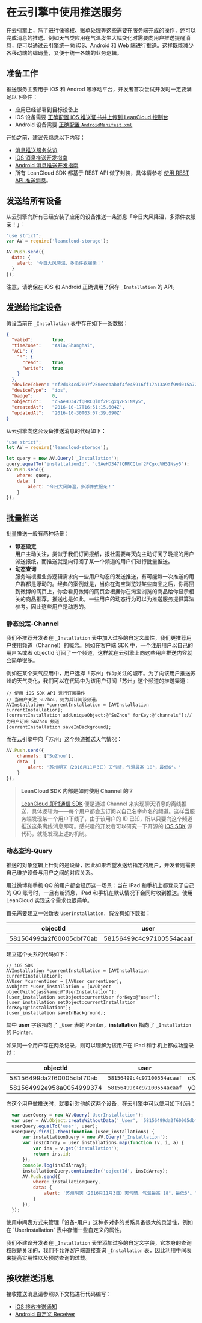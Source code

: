 # 在云引擎中使用推送服务

在云引擎上，除了进行像鉴权、账单处理等这些需要在服务端完成的操作，还可以完成消息的推送。例如天气类应用在气温发生大幅变化时需要向用户推送提醒消息，便可以通过云引擎统一向 iOS、Android 和 Web 端进行推送。这样既能减少各移动端的编码量，又便于统一各端的业务逻辑。

## 准备工作

推送服务主要用于 iOS 和 Androd 等移动平台，开发者首次尝试开发时一定要满足以下条件：

- 应用已经部署到目标设备上
- iOS 设备需要 [正确配置 iOS 推送证书并上传到 LeanCloud 控制台](ios_push_cert.html)
- Android 设备需要 [正确配置 `AndroidManifest.xml`](android_push_guide.html#配置)

开始之前，建议先熟悉以下内容：

- [消息推送服务总览](push_guide.html)
- [iOS 消息推送开发指南](ios_push_guide.html)
- [Android 消息推送开发指南](android_push_guide.html)
- 所有 LeanCloud SDK 都基于 REST API 做了封装，具体请参考 [使用 REST API 推送消息](push_guide.html#推送消息)。

## 发送给所有设备

从云引擎向所有已经安装了应用的设备推送一条消息「今日大风降温，多添件衣服亲！」：

```js
"use strict";
var AV = require('leancloud-storage');

AV.Push.send({
  data: {
    alert: '今日大风降温，多添件衣服亲！'
  }
}); 
```

注意，请确保在 iOS 和 Android 正确调用了保存 `_Installation` 的 API。

## 发送给指定设备

假设当前在 `_Installation` 表中存在如下一条数据：

```json
{
  "valid":       true,
  "timeZone":    "Asia/Shanghai",
  "ACL": {
    "*": {
      "read":    true,
      "write":   true
    }
  },
  "deviceToken": "df2d434cd2097f250eecbab0f4fe45916ff17a13a9af99d015a72db1aa6c7302",
  "deviceType":  "ios",
  "badge":       0,
  "objectId":    "cSAeHD347fQRRCQlmf2PCgxqVH51Nsy5",
  "createdAt":   "2016-10-17T16:51:15.604Z",
  "updatedAt":   "2016-10-30T03:07:39.090Z"
}
```

从云引擎向这台设备推送消息的代码如下：

```js
"use strict";
let AV = require('leancloud-storage');

let query = new AV.Query('_Installation');
query.equalTo('installationId', 'cSAeHD347fQRRCQlmf2PCgxqVH51Nsy5');
AV.Push.send({
    where: query,
    data: {
        alert: '今日大风降温，多添件衣服亲！'
    }
});
```

## 批量推送

批量推送一般有两种场景：

- **静态设定**<br/>
  用户主动关注，类似于我们订阅报纸，报社需要每天向主动订阅了晚报的用户派送报纸，而推送就是向订阅了某一个频道的用户们进行批量推送。
- **动态查询**<br/>
  服务端根据业务逻辑需求向一些用户动态的发送推送，有可能每一次推送的用户群都是浮动的。经典的案例就是，当你在淘宝浏览过某些商品之后，你再回到微博的网页上，你会看见微博的网页会根据你在淘宝浏览的商品给你显示相关的商品推荐。推送也是如此，一些用户的动态行为可以为推送服务提供算法参考。因此这些用户是动态的。

### 静态设定-Channel

我们不推荐开发者在 `_Installation` 表中加入过多的自定义属性，我们更推荐用户使用频道（Channel）的概念。例如在客户端 SDK 中，一个注册用户以自己的用户名或者 objectId 订阅了一个频道，这样就在云引擎上向这些用户推送内容就会简单很多。

例如在某个天气应用中，用户选择「苏州」作为关注的城市。为了向该用户推送苏州的天气变化，我们可以在代码中为该用户订阅「苏州」这个频道的推送渠道：

```objc
// 使用 iOS SDK API 进行订阅操作
// 当用户关注 SuZhou，则为其订阅该频道。
AVInstallation *currentInstallation = [AVInstallation currentInstallation];
[currentInstallation addUniqueObject:@"SuZhou" forKey:@"channels"];// 为用户订阅 SuZhou 频道
[currentInstallation saveInBackground];
```

而在云引擎中向「苏州」这个频道推送天气情况：

```js
AV.Push.send({
    channels: ['SuZhou'],
    data: {
        alert: '苏州明天（2016月11月3日）天气晴，气温最高 18°，最低6°。'
    }
});
```

> **LeanCloud SDK 内部是如何使用 Channel 的？**
>
>[LeanCloud 即时通信 SDK](realtime_v2.html) 便是通过 Channel 来实现聊天消息的离线推送，具体逻辑为——每个用户都会去订阅以自己名字命名的频道。这样当服务端发现某一个用户下线了，由于该用户的 ID 已知，所以只要向这个频道推送这条离线消息即可。感兴趣的开发者可以研究一下开源的 [iOS SDK](https://github.com/leancloud/objc-sdk) 源代码，就能发现上述的机制。

### 动态查询-Query

推送的对象逻辑上针对的是设备，因此如果希望发送给指定的用户，开发者则需要自己维护设备与用户之间的对应关系。

用过微博和手机 QQ 的用户都会经历这一场景：当在 iPad 和手机上都登录了自己的 QQ 账号时，一旦有新消息，iPad 和手机在默认情况下会同时收到推送。使用 LeanCloud  实现这个需求也很简单。

首先需要建立一张新表 `UserInstallation`，假设有如下数据：

objectId|user|installation|createdAt|updatedAt
----|-----|-----|-----|----
58156499da2f60005dbf70ab|58156499c4c97100554acaaf| cSAeHD347fQRRCQlmf2PCgxqVH51Nsy5|<span style="white-space: nowrap;">2016-10-30T03:10:17.874Z</span>|<span style="white-space: nowrap;">2016-10-30T03:10:17.874Z</span>

建立这个关系的代码如下：

```objc
// iOS SDK
AVInstallation *currentInstallation = [AVInstallation currentInstallation];
AVUser *currentUser = [AVUser currentUser];
AVObject *user_installation = [AVObject objectWithClassName:@"UserInstallation"];
[user_installation setObject:currentUser forKey:@"user"];
[user_installation setObject:currentInstallation forKey:@"installation"];
[user_installation saveInBackground];
```

其中 **user** 字段指向了 `_User` 表的 Pointer，**installation** 指向了 `_Installation` 的 Pointer。

如果同一个用户存在两条记录，则可以理解为该用户在 iPad 和手机上都成功登录过：

objectId|user|installation|createdAt|updatedAt
----|-----|-----|-----|----
58156499da2f60005dbf70ab|`58156499c4c97100554acaaf`| cSAeHD347fQRRCQlmf2PCgxqVH51Nsy5|<span style="white-space: nowrap;">2016-10-30T03:10:17.874Z</span>|<span style="white-space: nowrap;">2016-10-30T03:10:17.874Z</span>
581564992e958a0054999374 | `58156499c4c97100554acaaf` | yOVXDS63SRytpcarrYk0kUWfBAK6yNtx |<span style="white-space: nowrap;">2016-09-21T07:58:34.015Z</span>|<span style="white-space: nowrap;">2016-09-21T07:58:34.015Z</span>

向这个用户做推送时，就要针对他的这两个设备，在云引擎中可以使用如下代码：

```js
  var userQuery = new AV.Query('UserInstallation');
  var user = AV.Object.createWithoutData('_User', '58156499da2f60005dbf70ab');
  userQuery.equalTo('user', user);
  userQuery.find().then(function (user_installations) {
      var installationQuery = new AV.Query('_Installation');
      var insIdArray = user_installations.map(function (v, i, a) {
          var ins = v.get('installation');
          return ins.id;
      });
      console.log(insIdArray);
      installationQuery.containedIn('objectId', insIdArray);
      AV.Push.send({
          where: installationQuery,
          data: {
              alert: '苏州明天（2016月11月3日）天气晴，气温最高 18°，最低6°。'
          }
      });
  });
```

<div class="callout callout-info">使用中间表方式来管理「设备-用户」这种多对多的关系具备很大的灵活性，例如在 `UserInstallation` 表中存储一些自定义的属性。</div>

我们不建议开发者在 `_Installation` 表里添加过多的自定义字段，它本身的查询权限是关闭的，我们不允许客户端直接查询 `_Installation` 表，因此利用中间表来提高实用性以及预防查询的过载。

## 接收推送消息

接收推送消息请参照以下文档进行代码编写：

- [iOS 接收推送通知](ios_push_guide.html#接收推送通知)
- [Android 自定义 Receiver](android_push_guide.html#自定义_Receiver)

